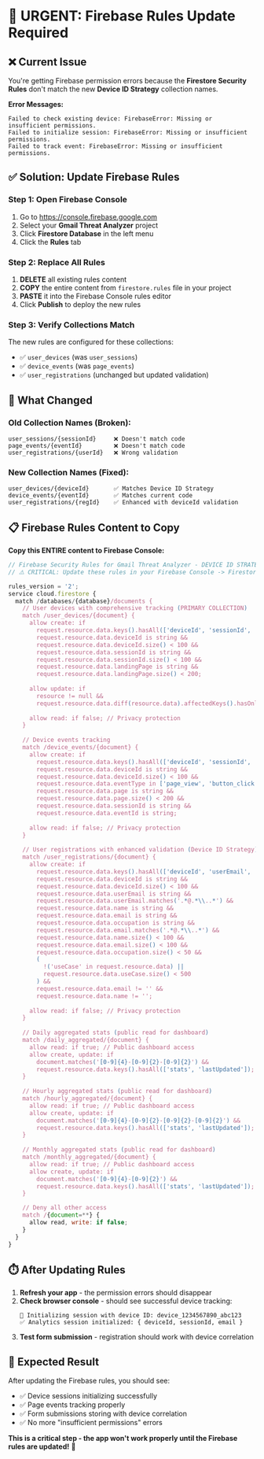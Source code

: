 # 🚨 URGENT: Firebase Rules Update Required

## ❌ **Current Issue**
You're getting Firebase permission errors because the **Firestore Security Rules** don't match the new **Device ID Strategy** collection names.

**Error Messages:**
```
Failed to check existing device: FirebaseError: Missing or insufficient permissions.
Failed to initialize session: FirebaseError: Missing or insufficient permissions.
Failed to track event: FirebaseError: Missing or insufficient permissions.
```

## ✅ **Solution: Update Firebase Rules**

### **Step 1: Open Firebase Console**
1. Go to https://console.firebase.google.com
2. Select your **Gmail Threat Analyzer** project
3. Click **Firestore Database** in the left menu
4. Click the **Rules** tab

### **Step 2: Replace All Rules**
1. **DELETE** all existing rules content
2. **COPY** the entire content from `firestore.rules` file in your project
3. **PASTE** it into the Firebase Console rules editor
4. Click **Publish** to deploy the new rules

### **Step 3: Verify Collections Match**
The new rules are configured for these collections:
- ✅ `user_devices` (was `user_sessions`)
- ✅ `device_events` (was `page_events`) 
- ✅ `user_registrations` (unchanged but updated validation)

## 🔧 **What Changed**

### **Old Collection Names (Broken):**
```
user_sessions/{sessionId}     ❌ Doesn't match code
page_events/{eventId}         ❌ Doesn't match code  
user_registrations/{userId}   ❌ Wrong validation
```

### **New Collection Names (Fixed):**
```
user_devices/{deviceId}       ✅ Matches Device ID Strategy
device_events/{eventId}       ✅ Matches current code
user_registrations/{regId}    ✅ Enhanced with deviceId validation
```

## 📋 **Firebase Rules Content to Copy**

**Copy this ENTIRE content to Firebase Console:**

```javascript
// Firebase Security Rules for Gmail Threat Analyzer - DEVICE ID STRATEGY
// ⚠️ CRITICAL: Update these rules in your Firebase Console -> Firestore Database -> Rules

rules_version = '2';
service cloud.firestore {
  match /databases/{database}/documents {
    // User devices with comprehensive tracking (PRIMARY COLLECTION)
    match /user_devices/{document} {
      allow create: if 
        request.resource.data.keys().hasAll(['deviceId', 'sessionId', 'device', 'referrer', 'landingPage']) &&
        request.resource.data.deviceId is string &&
        request.resource.data.deviceId.size() < 100 &&
        request.resource.data.sessionId is string &&
        request.resource.data.sessionId.size() < 100 &&
        request.resource.data.landingPage is string &&
        request.resource.data.landingPage.size() < 200;
      
      allow update: if 
        resource != null &&
        request.resource.data.diff(resource.data).affectedKeys().hasOnly(['totalPageViews', 'totalTimeSpent', 'lastActivity', 'conversionEvents', 'isConverted', 'userEmail', 'sessionCount', 'lastVisit']);
      
      allow read: if false; // Privacy protection
    }
    
    // Device events tracking
    match /device_events/{document} {
      allow create: if 
        request.resource.data.keys().hasAll(['deviceId', 'sessionId', 'eventId', 'eventType', 'page']) &&
        request.resource.data.deviceId is string &&
        request.resource.data.deviceId.size() < 100 &&
        request.resource.data.eventType in ['page_view', 'button_click', 'form_start', 'form_complete', 'download', 'scroll_milestone', 'time_milestone'] &&
        request.resource.data.page is string &&
        request.resource.data.page.size() < 200 &&
        request.resource.data.sessionId is string &&
        request.resource.data.eventId is string;
      
      allow read: if false; // Privacy protection
    }
    
    // User registrations with enhanced validation (Device ID Strategy)
    match /user_registrations/{document} {
      allow create: if 
        request.resource.data.keys().hasAll(['deviceId', 'userEmail', 'userId', 'sessionId', 'name', 'email', 'occupation']) &&
        request.resource.data.deviceId is string &&
        request.resource.data.deviceId.size() < 100 &&
        request.resource.data.userEmail is string &&
        request.resource.data.userEmail.matches('.*@.*\\..*') &&
        request.resource.data.name is string &&
        request.resource.data.email is string &&
        request.resource.data.occupation is string &&
        request.resource.data.email.matches('.*@.*\\..*') &&
        request.resource.data.name.size() < 100 &&
        request.resource.data.email.size() < 100 &&
        request.resource.data.occupation.size() < 50 &&
        (
          !('useCase' in request.resource.data) || 
          request.resource.data.useCase.size() < 500
        ) &&
        request.resource.data.email != '' &&
        request.resource.data.name != '';
      
      allow read: if false; // Privacy protection
    }
    
    // Daily aggregated stats (public read for dashboard)
    match /daily_aggregated/{document} {
      allow read: if true; // Public dashboard access
      allow create, update: if 
        document.matches('[0-9]{4}-[0-9]{2}-[0-9]{2}') &&
        request.resource.data.keys().hasAll(['stats', 'lastUpdated']);
    }
    
    // Hourly aggregated stats (public read for dashboard)
    match /hourly_aggregated/{document} {
      allow read: if true; // Public dashboard access
      allow create, update: if 
        document.matches('[0-9]{4}-[0-9]{2}-[0-9]{2}-[0-9]{2}') &&
        request.resource.data.keys().hasAll(['stats', 'lastUpdated']);
    }
    
    // Monthly aggregated stats (public read for dashboard)
    match /monthly_aggregated/{document} {
      allow read: if true; // Public dashboard access
      allow create, update: if 
        document.matches('[0-9]{4}-[0-9]{2}') &&
        request.resource.data.keys().hasAll(['stats', 'lastUpdated']);
    }

    // Deny all other access
    match /{document=**} {
      allow read, write: if false;
    }
  }
}
```

## ⏱️ **After Updating Rules**

1. **Refresh your app** - the permission errors should disappear
2. **Check browser console** - should see successful device tracking:
   ```
   🚀 Initializing session with device ID: device_1234567890_abc123
   ✅ Analytics session initialized: { deviceId, sessionId, email }
   ```
3. **Test form submission** - registration should work with device correlation

## 🎯 **Expected Result**

After updating the Firebase rules, you should see:
- ✅ Device sessions initializing successfully
- ✅ Page events tracking properly  
- ✅ Form submissions storing with device correlation
- ✅ No more "insufficient permissions" errors

**This is a critical step - the app won't work properly until the Firebase rules are updated!** 🚨
